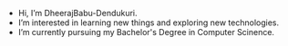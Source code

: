 -  Hi, I’m DheerajBabu-Dendukuri.
-  I’m interested in learning new things and exploring new technologies.
-  I’m currently pursuing my Bachelor's Degree in Computer Scinence.

<!---
DheerajBabu-Dendukuri/DheerajBabu-Dendukuri is a ✨ special ✨ repository because its `README.md` (this file) appears on your GitHub profile.
You can click the Preview link to take a look at your changes.
--->
